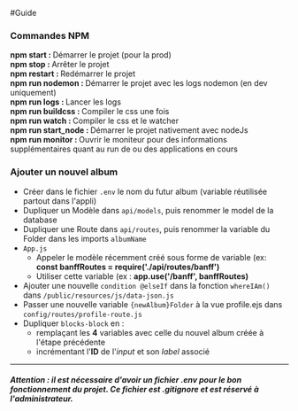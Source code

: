#Guide 

### Commandes NPM
<strong>npm start : </strong>Démarrer le projet (pour la prod)<br/>
<strong>npm stop : </strong>Arrêter le projet<br/>
<strong>npm restart : </strong>Redémarrer le projet<br/>
<strong>npm run nodemon : </strong>Démarrer le projet avec les logs nodemon (en dev uniquement)<br/>
<strong>npm run logs : </strong>Lancer les logs<br/>
<strong>npm run buildcss : </strong>Compiler le css une fois<br/>
<strong>npm run watch : </strong>Compiler le css et le watcher<br/>
<strong>npm run start_node : </strong>Démarrer le projet nativement avec nodeJs<br/>
<strong>npm run monitor : </strong>Ouvrir le moniteur pour des informations supplémentaires quant au run de ou des applications en cours<br/>


### Ajouter un nouvel album
- Créer dans le fichier ``.env`` le nom du futur album (variable réutilisée partout dans l'appli)
- Dupliquer un Modèle dans ``api/models``, puis renommer le model de la database
- Dupliquer une Route dans ``api/routes``, puis renommer la variable du Folder dans les imports ``albumName``
- ``App.js``<br><ul>
    <li>Appeler le modèle récemment créé sous forme de variable (ex: <b>const banffRoutes = require('./api/routes/banff')</b></li>
    <li>Utiliser cette variable (ex : <b>app.use('/banff', banffRoutes)</b></li></ul>
- Ajouter une nouvelle ``condition @elseIf`` dans la fonction ``whereIAm()`` dans ``/public/resources/js/data-json.js``
- Passer une nouvelle variable ``{newAlbum}Folder`` à la vue profile.ejs dans ``config/routes/profile-route.js``
- Dupliquer ``blocks-block`` en :<ul><li>remplaçant les <b>4</b> variables avec celle du nouvel album créée à l'étape précédente</li><li>incrémentant l'<b>ID</b> de l'<i>input</i> et son <i>label</i> associé</li></ul>


---
##### Attention : il est nécessaire d'avoir un fichier .env pour le bon fonctionnement du projet. Ce fichier est .gitignore et est réservé à l'administrateur.
